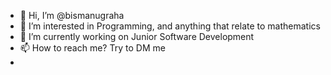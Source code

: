 - 👋 Hi, I’m @bismanugraha
- 👀 I’m interested in Programming, and anything that relate to mathematics
- 🌱 I’m currently working on Junior Software Development
- 📫 How to reach me? Try to DM me
- 

<!---
bismanugraha/bismanugraha is a ✨ special ✨ repository because its `README.md` (this file) appears on your GitHub profile.
You can click the Preview link to take a look at your changes.
--->
